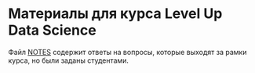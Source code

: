 # Материалы для курса Level Up Data Science

Файл [NOTES](./NOTES.ipynb) содержит ответы на вопросы, которые выходят за рамки курса, но были заданы студентами.